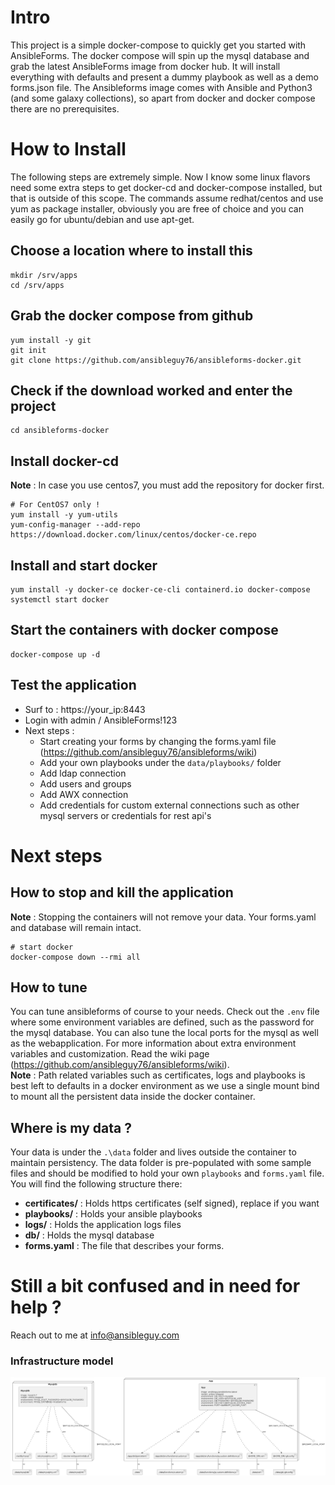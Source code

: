 # Intro
This project is a simple docker-compose to quickly get you started with AnsibleForms.
The docker compose will spin up the mysql database and grab the latest AnsibleForms image from docker hub.
It will install everything with defaults and present a dummy playbook as well as a demo forms.json file.
The Ansibleforms image comes with Ansible and Python3 (and some galaxy collections), so apart from docker and docker compose there are no prerequisites.

# How to Install
The following steps are extremely simple.  Now I know some linux flavors need some extra steps to get docker-cd and docker-compose installed, but that is outside of this scope.  The commands assume redhat/centos and use yum as package installer, obviously you are free of choice and you can easily go for ubuntu/debian and use apt-get.
## Choose a location where to install this
```
mkdir /srv/apps
cd /srv/apps
```
## Grab the docker compose from github
```
yum install -y git
‌‌git init
git clone https://github.com/ansibleguy76/ansibleforms-docker.git
```
## Check if the download worked and enter the project
```
cd ansibleforms-docker
```
## Install docker-cd
**Note** : In case you use centos7, you must add the repository for docker first.
```
# For CentOS7 only !
yum install -y yum-utils
yum-config-manager --add-repo https://download.docker.com/linux/centos/docker-ce.repo
```
## Install and start docker
```
yum install -y docker-ce docker-ce-cli containerd.io docker-compose
systemctl start docker
```
## Start the containers with docker compose
```
docker-compose up -d
```
## Test the application
- Surf to : https://your_ip:8443
- Login with admin / AnsibleForms!123
- Next steps :
  - Start creating your forms by changing the forms.yaml file (https://github.com/ansibleguy76/ansibleforms/wiki)
  - Add your own playbooks under the `data/playbooks/` folder
  - Add ldap connection
  - Add users and groups
  - Add AWX connection
  - Add credentials for custom external connections such as other mysql servers or credentials for rest api's
# Next steps
## How to stop and kill the application
**Note** : Stopping the containers will not remove your data.  Your forms.yaml and database will remain intact.
```
# start docker
docker-compose down --rmi all
```
## How to tune
You can tune ansibleforms of course to your needs.  Check out the `.env` file where some environment variables are defined, such as the password for the mysql database.  You can also tune the local ports for the mysql as well as the webapplication.  For more information about extra environment variables and customization.  Read the wiki page (https://github.com/ansibleguy76/ansibleforms/wiki).  
**Note** : Path related variables such as certificates, logs and playbooks is best left to defaults in a docker environment as we use a single mount bind to mount all the persistent data inside the docker container.
## Where is my data ?
Your data is under the `.\data` folder and lives outside the container to maintain persistency.  The data folder is pre-populated with some sample files and should be modified to hold your own `playbooks` and `forms.yaml` file.
You will find the following structure there:
- **certificates/** : Holds https certificates (self signed), replace if you want
- **playbooks/** : Holds your ansible playbooks
- **logs/** : Holds the application logs files
- **db/** : Holds the mysql database
- **forms.yaml** : The file that describes your forms.
# Still a bit confused and in need for help ?
Reach out to me at info@ansibleguy.com


### Infrastructure model

![Infrastructure model](.infragenie/infrastructure_model.png)